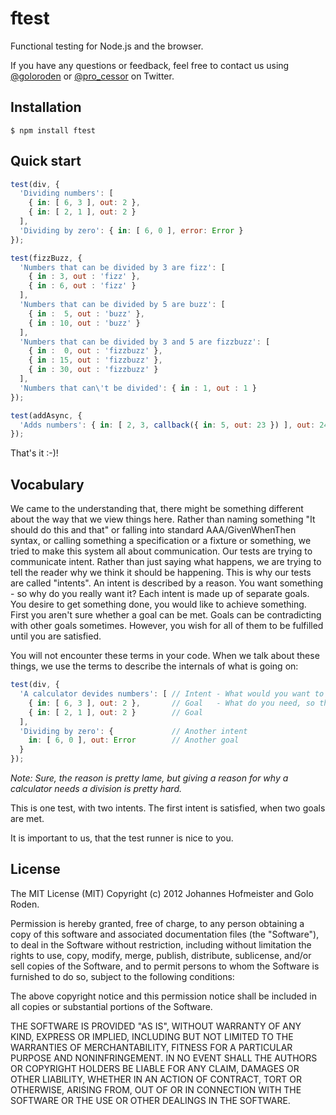 # ftest

Functional testing for Node.js and the browser.

If you have any questions or feedback, feel free to contact us using [@goloroden](https://twitter.com/goloroden) or [@pro_cessor](https://twitter.com/pro_cessor) on Twitter.

## Installation

    $ npm install ftest

## Quick start

```javascript
test(div, {
  'Dividing numbers': [
    { in: [ 6, 3 ], out: 2 },
    { in: [ 2, 1 ], out: 2 }
  ],
  'Dividing by zero': { in: [ 6, 0 ], error: Error }
});

test(fizzBuzz, {
  'Numbers that can be divided by 3 are fizz': [
    { in : 3, out : 'fizz' },
    { in : 6, out : 'fizz' }
  ],
  'Numbers that can be divided by 5 are buzz': [
    { in :  5, out : 'buzz' },
    { in : 10, out : 'buzz' }
  ],
  'Numbers that can be divided by 3 and 5 are fizzbuzz': [
    { in :  0, out : 'fizzbuzz' },
    { in : 15, out : 'fizzbuzz' },
    { in : 30, out : 'fizzbuzz' }
  ],
  'Numbers that can\'t be divided': { in : 1, out : 1 }
});

test(addAsync, {
  'Adds numbers': { in: [ 2, 3, callback({ in: 5, out: 23 }) ], out: 24 }
});
```

That's it :-)!

## Vocabulary

We came to the understanding that, there might be something different about the way that we view things here.
Rather than naming something "It should do this and that" or falling into standard AAA/GivenWhenThen syntax, or calling something a specification or a fixture or something, we tried to make this system all about communication. Our tests are trying to communicate intent. Rather than just saying what happens, we are trying to tell the reader why we think it should be happening. This is why our tests are called "intents". An intent is described by a reason. You want something - so why do you really want it? Each intent is made up of separate goals. You desire to get something done, you would like to achieve something. First you aren't sure whether a goal can be met. Goals can be contradicting with other goals sometimes. However, you wish for all of them to be fulfilled until you are satisfied.
 
You will not encounter these terms in your code. When we talk about these things, we use the terms to describe the internals of what is going on:

```javascript
test(div, {                   
  'A calculator devides numbers': [ // Intent - What would you want to work? Why?
    { in: [ 6, 3 ], out: 2 },       // Goal   - What do you need, so that you are happy?
    { in: [ 2, 1 ], out: 2 }        // Goal
  ],
  'Dividing by zero': {             // Another intent
    in: [ 6, 0 ], out: Error        // Another goal
  } 
});
```
*Note: Sure, the reason is pretty lame, but giving a reason for why a calculator needs a division is pretty hard.*

This is one test, with two intents. The first intent is satisfied, when two goals are met. 

It is important to us, that the test runner is nice to you. 

## License

The MIT License (MIT)
Copyright (c) 2012 Johannes Hofmeister and Golo Roden.
 
Permission is hereby granted, free of charge, to any person obtaining a copy of this software and associated documentation files (the "Software"), to deal in the Software without restriction, including without limitation the rights to use, copy, modify, merge, publish, distribute, sublicense, and/or sell copies of the Software, and to permit persons to whom the Software is furnished to do so, subject to the following conditions:
 
The above copyright notice and this permission notice shall be included in all copies or substantial portions of the Software.
 
THE SOFTWARE IS PROVIDED "AS IS", WITHOUT WARRANTY OF ANY KIND, EXPRESS OR IMPLIED, INCLUDING BUT NOT LIMITED TO THE WARRANTIES OF MERCHANTABILITY, FITNESS FOR A PARTICULAR PURPOSE AND NONINFRINGEMENT. IN NO EVENT SHALL THE AUTHORS OR COPYRIGHT HOLDERS BE LIABLE FOR ANY CLAIM, DAMAGES OR OTHER LIABILITY, WHETHER IN AN ACTION OF CONTRACT, TORT OR OTHERWISE, ARISING FROM, OUT OF OR IN CONNECTION WITH THE SOFTWARE OR THE USE OR OTHER DEALINGS IN THE SOFTWARE.